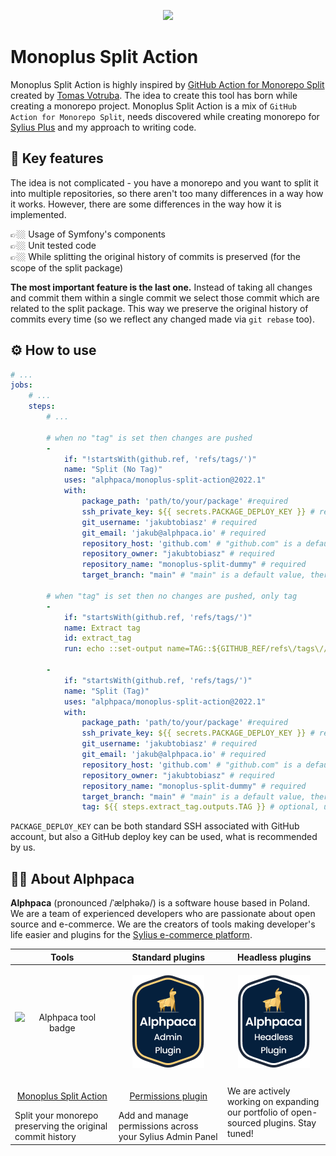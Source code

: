 <p align="center">
    <a href="https://alphpaca.io" target="_blank">
        <img src="https://github.com/alphpaca/.github/blob/main/banners/monoplus-split-action.png?raw=true" />
    </a>
</p>

# Monoplus Split Action

Monoplus Split Action is highly inspired by [GitHub Action for Monorepo Split](https://github.com/symplify/monorepo-split-github-action) created by [Tomas Votruba](https://github.com/TomasVotruba).
The idea to create this tool has born while creating a monorepo project. Monoplus Split Action is a mix of `GitHub Action for Monorepo Split`, needs discovered while creating monorepo for [Sylius Plus](https://sylius.com/plus/) and my approach to writing code.

## 🔑 Key features

The idea is not complicated - you have a monorepo and you want to split it into multiple repositories, so there aren't too many differences in a way how it works. However, there are some differences in the way how it is implemented.

👉🏼 Usage of Symfony's components  
👉🏼 Unit tested code  
👉🏼 While splitting the original history of commits is preserved (for the scope of the split package)

**The most important feature is the last one.** Instead of taking all changes and commit them within a single commit we select those commit which are related to the split package. This way we preserve the original history of commits every time (so we reflect any changed made via `git rebase` too).

## ⚙️ How to use

```yaml
# ...
jobs:
    # ...
    steps:
        # ...
        
        # when no "tag" is set then changes are pushed
        -
            if: "!startsWith(github.ref, 'refs/tags/')"
            name: "Split (No Tag)"
            uses: "alphpaca/monoplus-split-action@2022.1"
            with:
                package_path: 'path/to/your/package' #required
                ssh_private_key: ${{ secrets.PACKAGE_DEPLOY_KEY }} # required
                git_username: 'jakubtobiasz' # required
                git_email: 'jakub@alphpaca.io' # required
                repository_host: 'github.com' # "github.com" is a default value, there is no need to set it explicitly
                repository_owner: "jakubtobiasz" # required
                repository_name: "monoplus-split-dummy" # required
                target_branch: "main" # "main" is a default value, there is no need to set it explicitly

        # when "tag" is set then no changes are pushed, only tag
        -
            if: "startsWith(github.ref, 'refs/tags/')"
            name: Extract tag
            id: extract_tag
            run: echo ::set-output name=TAG::${GITHUB_REF/refs\/tags\//}
        
        -
            if: "startsWith(github.ref, 'refs/tags/')"
            name: "Split (Tag)"
            uses: "alphpaca/monoplus-split-action@2022.1"
            with:
                package_path: 'path/to/your/package' #required
                ssh_private_key: ${{ secrets.PACKAGE_DEPLOY_KEY }} # required
                git_username: 'jakubtobiasz' # required
                git_email: 'jakub@alphpaca.io' # required
                repository_host: 'github.com' # "github.com" is a default value, there is no need to set it explicitly
                repository_owner: "jakubtobiasz" # required
                repository_name: "monoplus-split-dummy" # required
                target_branch: "main" # "main" is a default value, there is no need to set it explicitly
                tag: ${{ steps.extract_tag.outputs.TAG }} # optional, used only when we want to tag a new version
```

`PACKAGE_DEPLOY_KEY` can be both standard SSH associated with GitHub account, but also a GitHub deploy key can be used, what is recommended by us.

## 👋🏼 About Alphpaca

**Alphpaca** (pronounced /ˈælphəkə/) is a software house based in Poland. We are a team of experienced developers who are passionate about open source and e-commerce. We are the creators of tools making developer's life easier and plugins for the [Sylius e-commerce platform](https://sylius.com).

<table>
    <thead>
        <tr>
            <th width="1000px">Tools</th>
            <th width="1000px">Standard plugins</th>
            <th width="1000px">Headless plugins</th>
        </tr>
    </thead>
    <tbody>
        <tr>
            <td><p align="center"><img src="https://github.com/alphpaca/.github/blob/main/badge/tool-badge.png?raw=true" alt="Alphpaca tool badge"></p></td>
            <td><p align="center"><img src="https://github.com/alphpaca/.github/blob/main/badge/admin-plugin-badge.png?raw=true" alt="Alphpaca tool badge" /></p></td>
            <td><p align="center"><img src="https://github.com/alphpaca/.github/blob/main/badge/headless-plugin-badge.png?raw=true" alt="Alphpaca tool badge" /></p></td>
        </tr>
        <tr>
            <td>
                <p align="center">
                    <a href="https://github.com/alphpaca/monoplus-split-action">Monoplus Split Action</a><br/>
                </p>
                Split your monorepo preserving the original commit history
            </td>
            <td>
                <p align="center">
                    <a href="https://github.com/alphpaca/sylius-permissions-plugin">Permissions plugin</a>
                </p>
                Add and manage permissions across your Sylius Admin Panel
            </td>
            <td>
                We are actively working on expanding our portfolio of open-sourced plugins. Stay tuned!
            </td>
        </tr>
    </tbody>
</table>
